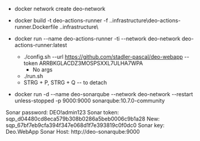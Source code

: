 - docker network create deo-network
- docker build -t deo-actions-runner -f .\.infrastructure\deo-actions-runner.Dockerfile .\.infrastructure\
- docker run --name deo-actions-runner -ti --network deo-network deo-actions-runner:latest
    - ./config.sh --url https://github.com/stadler-pascal/deo-webapp --token ARRBKGLACDZ3MOSPSXXL7ULHA7WPA
        - No args  
    - ./run.sh
     - STRG + P, STRG + Q -- to detach

 - docker run -d --name deo-sonarqube --network deo-network --restart unless-stopped -p 9000:9000 sonarqube:10.7.0-community

Sonar password: DEO!admin123
Sonar token: sqp_d04480cd8eca579b308b0286a5beb0006c9b1a28
New: sqp_67bf7eb9cfa394f347e068d1f7e393819c0f0dc0
Sonar key: Deo.WebApp
Sonar Host: http://deo-sonarqube:9000